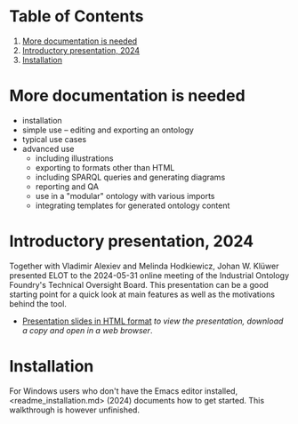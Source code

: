 
# Table of Contents

1.  [More documentation is needed](#org30ffcba)
2.  [Introductory presentation, 2024](#orge1f3bce)
3.  [Installation](#orgadc8ca3)



<a id="org30ffcba"></a>

# More documentation is needed

-   installation
-   simple use &#x2013; editing and exporting an ontology
-   typical use cases
-   advanced use
    -   including illustrations
    -   exporting to formats other than HTML
    -   including SPARQL queries and generating diagrams
    -   reporting and QA
    -   use in a "modular" ontology with various imports
    -   integrating templates for generated ontology content


<a id="orge1f3bce"></a>

# Introductory presentation, 2024

Together with Vladimir Alexiev and Melinda Hodkiewicz, Johan W. Klüwer presented ELOT to the 2024-05-31 online meeting of the Industrial Ontology Foundry's Technical Oversight Board.
This presentation can be a good starting point for a quick look at main features as well as the motivations behind the tool.

-   [Presentation slides in HTML format](20240525T181908--elot-presented-to-iof-tob__elot_emacs_iof.html) *to view the presentation, download a copy and open in a web browser*.


<a id="orgadc8ca3"></a>

# Installation

For Windows users who don't have the Emacs editor installed, <readme_installation.md> (2024) documents how to get started. This walkthrough is however unfinished.


